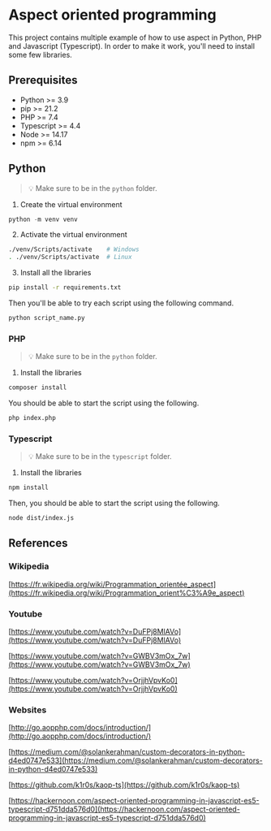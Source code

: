 # Aspect oriented programming

This project contains multiple example of how to use aspect in Python, PHP and Javascript (Typescript).
In order to make it work, you'll need to install some few libraries.

## Prerequisites

- Python >= 3.9
- pip >= 21.2
- PHP >= 7.4
- Typescript >= 4.4
- Node >= 14.17
- npm >= 6.14

## Python

> 💡 Make sure to be in the `python` folder.

1. Create the virtual environment

```python
python -m venv venv
```

2. Activate the virtual environment

```bash
./venv/Scripts/activate    # Windows
. ./venv/Scripts/activate  # Linux
```

3. Install all the libraries

```bash
pip install -r requirements.txt
```

Then you'll be able to try each script using the following command.

```bash
python script_name.py
```

### PHP

> 💡 Make sure to be in the `python` folder.

1. Install the libraries

```bash
composer install
```

You should be able to start the script using the following.

```bash
php index.php
```

### Typescript

> 💡 Make sure to be in the `typescript` folder.

1. Install the libraries

```bash
npm install
```

Then, you should be able to start the script using the following.

```bash
node dist/index.js
```

## References

### Wikipedia

[https://fr.wikipedia.org/wiki/Programmation_orientée_aspect](https://fr.wikipedia.org/wiki/Programmation_orient%C3%A9e_aspect)

### Youtube

[https://www.youtube.com/watch?v=DuFPj8MlAVo](https://www.youtube.com/watch?v=DuFPj8MlAVo)

[https://www.youtube.com/watch?v=GWBV3mOx_7w](https://www.youtube.com/watch?v=GWBV3mOx_7w)

[https://www.youtube.com/watch?v=OrjjhVpvKo0](https://www.youtube.com/watch?v=OrjjhVpvKo0)

### Websites

[http://go.aopphp.com/docs/introduction/](http://go.aopphp.com/docs/introduction/)

[https://medium.com/@solankerahman/custom-decorators-in-python-d4ed0747e533](https://medium.com/@solankerahman/custom-decorators-in-python-d4ed0747e533)

[https://github.com/k1r0s/kaop-ts](https://github.com/k1r0s/kaop-ts)

[https://hackernoon.com/aspect-oriented-programming-in-javascript-es5-typescript-d751dda576d0](https://hackernoon.com/aspect-oriented-programming-in-javascript-es5-typescript-d751dda576d0)